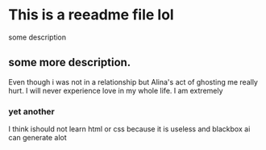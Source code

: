 # This is a reeadme file lol
some description
## some more description.

Even though i was not in a relationship but Alina's act of ghosting me really hurt. I will never experience love in my whole life. I am extremely 
### yet another

I think ishould not learn html or css because it is useless and blackbox ai can generate alot
